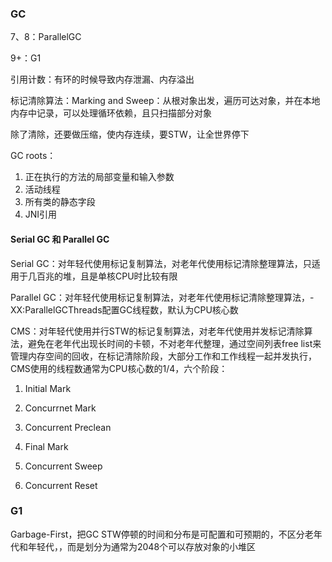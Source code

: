 ### GC

7、8：ParallelGC

9+：G1

引用计数：有环的时候导致内存泄漏、内存溢出

标记清除算法：Marking and Sweep：从根对象出发，遍历可达对象，并在本地内存中记录，可以处理循环依赖，且只扫描部分对象

除了清除，还要做压缩，使内存连续，要STW，让全世界停下

GC roots：

1. 正在执行的方法的局部变量和输入参数
2. 活动线程
3. 所有类的静态字段
4. JNI引用

#### Serial GC 和 Parallel GC

Serial GC：对年轻代使用标记复制算法，对老年代使用标记清除整理算法，只适用于几百兆的堆，且是单核CPU时比较有限

Parallel GC：对年轻代使用标记复制算法，对老年代使用标记清除整理算法，-XX:ParallelGCThreads配置GC线程数，默认为CPU核心数

CMS：对年轻代使用并行STW的标记复制算法，对老年代使用并发标记清除算法，避免在老年代出现长时间的卡顿，不对老年代整理，通过空间列表free list来管理内存空间的回收，在标记清除阶段，大部分工作和工作线程一起并发执行，CMS使用的线程数通常为CPU核心数的1/4，六个阶段：

1. Initial Mark

2. Concurrnet Mark

3. Concurrent Preclean

4. Final Mark

5. Concurrent Sweep

6. Concurrent Reset

### G1

Garbage-First，把GC STW停顿的时间和分布是可配置和可预期的，不区分老年代和年轻代，，而是划分为通常为2048个可以存放对象的小堆区

